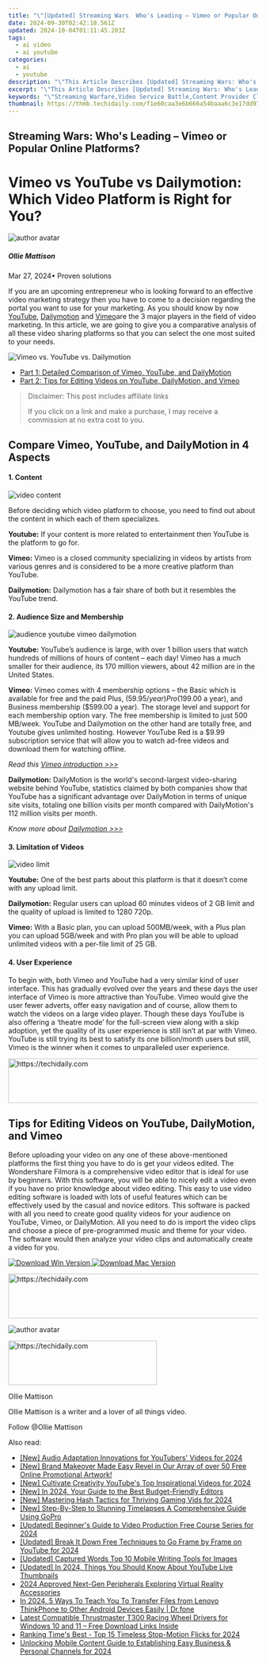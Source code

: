 ```yaml
---
title: "\"[Updated] Streaming Wars  Who's Leading – Vimeo or Popular Online Platforms for 2024\""
date: 2024-09-30T02:42:18.561Z
updated: 2024-10-04T01:11:45.203Z
tags:
  - ai video
  - ai youtube
categories:
  - ai
  - youtube
description: "\"This Article Describes [Updated] Streaming Wars: Who's Leading – Vimeo or Popular Online Platforms for 2024\""
excerpt: "\"This Article Describes [Updated] Streaming Wars: Who's Leading – Vimeo or Popular Online Platforms for 2024\""
keywords: "\"Streaming Warfare,Video Service Battle,Content Provider Clash,OTT Showdown,Subscription Giants Face-Off,Vimeo vs Online Platforms,Leading Streamers Comparison\""
thumbnail: https://thmb.techidaily.com/f1e60caa3e6b666a54baaa6c3e17dd97a81f74bfc14a37bcb509db67f36be2c1.jpg
---
```


## Streaming Wars: Who's Leading – Vimeo or Popular Online Platforms?

# Vimeo vs YouTube vs Dailymotion: Which Video Platform is Right for You?

![author avatar](https://images.wondershare.com/filmora/article-images/ollie-mattison.jpg)

##### Ollie Mattison

 Mar 27, 2024• Proven solutions

If you are an upcoming entrepreneur who is looking forward to an effective video marketing strategy then you have to come to a decision regarding the portal you want to use for your marketing. As you should know by now [YouTube](https://www.youtube.com/), [Dailymotion](http://www.dailymotion.com/) and [Vimeo](https://www.vimeo.com/)are the 3 major players in the field of video marketing. In this article, we are going to give you a comparative analysis of all these video sharing platforms so that you can select the one most suited to your needs.

![Vimeo vs. YouTube vs. Dailymotion](https://images.wondershare.com/filmora/article-images/vimeo-youtube-dailymotion.png)

* [Part 1: Detailed Comparison of Vimeo, YouTube, and DailyMotion](#part1)
* [Part 2: Tips for Editing Videos on YouTube, DailyMotion, and Vimeo](#part2)

>  Disclaimer: This post includes affiliate links
>
>  If you click on a link and make a purchase, I may receive a commission at no extra cost to you.
>

## Compare Vimeo, YouTube, and DailyMotion in 4 Aspects

#### 1\.  Content

![video content](https://images.wondershare.com/filmora/article-images/video-content.jpg)

Before deciding which video platform to choose, you need to find out about the content in which each of them specializes.

**Youtube:** If your content is more related to entertainment then YouTube is the platform to go for.

 **Vimeo:** Vimeo is a closed community specializing in videos by artists from various genres and is considered to be a more creative platform than YouTube.

**Dailymotion:** Dailymotion has a fair share of both but it resembles the YouTube trend.

#### 2\.  Audience Size and Membership

![audience youtube vimeo dailymotion](https://images.wondershare.com/filmora/article-images/audience-youtube-vimeo-dailymotion.jpg)

**Youtube:** YouTube’s audience is large, with over 1 billion users that watch hundreds of millions of hours of content – each day! Vimeo has a much smaller for their audience, its 170 million viewers, about 42 million are in the United States.

**Vimeo:** Vimeo comes with 4 membership options – the Basic which is available for free and the paid Plus, ($59.95/ year) Pro ($199.00 a year), and Business membership ($599.00 a year). The storage level and support for each membership option vary. The free membership is limited to just 500 MB/week. YouTube and Dailymotion on the other hand are totally free, and Youtube gives unlimited hosting. However YouTube Red is a $9.99 subscription service that will allow you to watch ad-free videos and download them for watching offline.

 _Read this [Vimeo introduction >>>](https://tools.techidaily.com/wondershare/filmora/download/)_

**Dailymotion:** DailyMotion is the world's second-largest video-sharing website behind YouTube, statistics claimed by both companies show that YouTube has a significant advantage over DailyMotion in terms of unique site visits, totaling one billion visits per month compared with DailyMotion's 112 million visits per month.

_Know more about [Dailymotion >>>](https://tools.techidaily.com/wondershare/filmora/download/)_

#### 3\.  Limitation of Videos

![video limit](https://images.wondershare.com/filmora/article-images/videolimit-youtube-vimeo-dailymotion.jpg)

**Youtube:** One of the best parts about this platform is that it doesn’t come with any upload limit.

**Dailymotion:** Regular users can upload 60 minutes videos of 2 GB limit and the quality of upload is limited to 1280 720p.

**Vimeo:** With a Basic plan, you can upload 500MB/week, with a Plus plan you can upload 5GB/week and with Pro plan you will be able to upload unlimited videos with a per-file limit of 25 GB.

#### 4\.  User Experience

To begin with, both Vimeo and YouTube had a very similar kind of user interface. This has gradually evolved over the years and these days the user interface of Vimeo is more attractive than YouTube. Vimeo would give the user fewer adverts, offer easy navigation and of course, allow them to watch the videos on a large video player. Though these days YouTube is also offering a ‘theatre mode’ for the full-screen view along with a skip adoption, yet the quality of its user experience is still isn’t at par with Vimeo. YouTube is still trying its best to satisfy its one billion/month users but still, Vimeo is the winner when it comes to unparalleled user experience.

<!-- affiliate ads begin -->
<a href="https://unicoeye.pxf.io/c/5597632/2134492/18498" target="_top" id="2134492">
  <img src="//a.impactradius-go.com/display-ad/18498-2134492" border="0" alt="https://techidaily.com" width="728" height="90"/>
</a>
<img height="0" width="0" src="https://unicoeye.pxf.io/i/5597632/2134492/18498" style="position:absolute;visibility:hidden;" border="0" />
<!-- affiliate ads end -->

## Tips for Editing Videos on YouTube, DailyMotion, and Vimeo

Before uploading your video on any one of these above-mentioned platforms the first thing you have to do is get your videos edited. The Wondershare Filmora is a comprehensive video editor that is ideal for use by beginners. With this software, you will be able to nicely edit a video even if you have no prior knowledge about video editing. This easy to use video editing software is loaded with lots of useful features which can be effectively used by the casual and novice editors. This software is packed with all you need to create good quality videos for your audience on YouTube, Vimeo, or DailyMotion. All you need to do is import the video clips and choose a piece of pre-programmed music and theme for your video. The software would then analyze your video clips and automatically create a video for you.

[![Download Win Version](https://images.wondershare.com/filmora/guide/download-btn-win.jpg) ](https://tools.techidaily.com/wondershare/filmora/download/) [![Download Mac Version](https://images.wondershare.com/filmora/guide/download-btn-mac.jpg) ](https://tools.techidaily.com/wondershare/filmora/download/)

<!-- affiliate ads begin -->
<a href="https://aligracehair.sjv.io/c/5597632/1975807/19272" target="_top" id="1975807">
  <img src="//a.impactradius-go.com/display-ad/19272-1975807" border="0" alt="https://techidaily.com" width="728" height="90"/>
</a>
<img height="0" width="0" src="https://aligracehair.sjv.io/i/5597632/1975807/19272" style="position:absolute;visibility:hidden;" border="0" />
<!-- affiliate ads end -->

![author avatar](https://images.wondershare.com/filmora/article-images/ollie-mattison.jpg)

<!-- affiliate ads begin -->
<a href="https://aligracehair.sjv.io/c/5597632/1896527/19272" target="_top" id="1896527">
  <img src="//a.impactradius-go.com/display-ad/19272-1896527" border="0" alt="https://techidaily.com" width="300" height="90"/>
</a>
<img height="0" width="0" src="https://aligracehair.sjv.io/i/5597632/1896527/19272" style="position:absolute;visibility:hidden;" border="0" />
<!-- affiliate ads end -->

Ollie Mattison

Ollie Mattison is a writer and a lover of all things video.

Follow @Ollie Mattison

<ins class="adsbygoogle"
     style="display:block"
     data-ad-format="autorelaxed"
     data-ad-client="ca-pub-7571918770474297"
     data-ad-slot="1223367746"></ins>

<ins class="adsbygoogle"
     style="display:block"
     data-ad-client="ca-pub-7571918770474297"
     data-ad-slot="8358498916"
     data-ad-format="auto"
     data-full-width-responsive="true"></ins>

<span class="atpl-alsoreadstyle">Also read:</span>
<div><ul>
<li><a href="https://youtube-web.techidaily.com/udio-adaptation-innovations-for-youtubers-videos-for-2024/"><u>[New] Audio Adaptation Innovations for YouTubers' Videos for 2024</u></a></li>
<li><a href="https://youtube-web.techidaily.com/rand-makeover-made-easy-revel-in-our-array-of-over-50-free-online-promotional-artwork/"><u>[New] Brand Makeover Made Easy Revel in Our Array of over 50 Free Online Promotional Artwork!</u></a></li>
<li><a href="https://facebook-video-footage.techidaily.com/new-cultivate-creativity-youtubes-top-inspirational-videos-for-2024/"><u>[New] Cultivate Creativity YouTube's Top Inspirational Videos for 2024</u></a></li>
<li><a href="https://youtube-web.techidaily.com/n-2024-your-guide-to-the-best-budget-friendly-editors/"><u>[New] In 2024, Your Guide to the Best Budget-Friendly Editors</u></a></li>
<li><a href="https://youtube-web.techidaily.com/astering-hash-tactics-for-thriving-gaming-vids-for-2024/"><u>[New] Mastering Hash Tactics for Thriving Gaming Vids for 2024</u></a></li>
<li><a href="https://extra-guidance.techidaily.com/new-step-by-step-to-stunning-timelapses-a-comprehensive-guide-using-gopro/"><u>[New] Step-By-Step to Stunning Timelapses A Comprehensive Guide Using GoPro</u></a></li>
<li><a href="https://eaxpv-info.techidaily.com/updated-beginners-guide-to-video-production-free-course-series-for-2024/"><u>[Updated] Beginner's Guide to Video Production Free Course Series for 2024</u></a></li>
<li><a href="https://youtube-docs.techidaily.com/ed-break-it-down-free-techniques-to-go-frame-by-frame-on-youtube-for-2024/"><u>[Updated] Break It Down Free Techniques to Go Frame by Frame on YouTube for 2024</u></a></li>
<li><a href="https://extra-information.techidaily.com/updated-captured-words-top-10-mobile-writing-tools-for-images/"><u>[Updated] Captured Words Top 10 Mobile Writing Tools for Images</u></a></li>
<li><a href="https://youtube-web.techidaily.com/ed-in-2024-things-you-should-know-about-youtube-live-thumbnails/"><u>[Updated] In 2024, Things You Should Know About YouTube Live Thumbnails</u></a></li>
<li><a href="https://extra-skills.techidaily.com/2024-approved-next-gen-peripherals-exploring-virtual-reality-accessories/"><u>2024 Approved Next-Gen Peripherals Exploring Virtual Reality Accessories</u></a></li>
<li><a href="https://android-transfer.techidaily.com/in-2024-5-ways-to-teach-you-to-transfer-files-from-lenovo-thinkphone-to-other-android-devices-easily-drfone-by-drfone-transfer-from-android-transfer-from-android/"><u>In 2024, 5 Ways To Teach You To Transfer Files from Lenovo ThinkPhone to Other Android Devices Easily | Dr.fone</u></a></li>
<li><a href="https://win-amazing.techidaily.com/1722973433411-latest-compatible-thrustmaster-t300-racing-wheel-drivers-for-windows-10-and-11-free-download-links-inside/"><u>Latest Compatible Thrustmaster T300 Racing Wheel Drivers for Windows 10 and 11 – Free Download Links Inside</u></a></li>
<li><a href="https://fox-http.techidaily.com/ranking-times-best-top-15-timeless-stop-motion-flicks-for-2024/"><u>Ranking Time's Best - Top 15 Timeless Stop-Motion Flicks for 2024</u></a></li>
<li><a href="https://youtube-web.techidaily.com/king-mobile-content-guide-to-establishing-easy-business-and-personal-channels-for-2024/"><u>Unlocking Mobile Content Guide to Establishing Easy Business & Personal Channels for 2024</u></a></li>
</ul></div>

